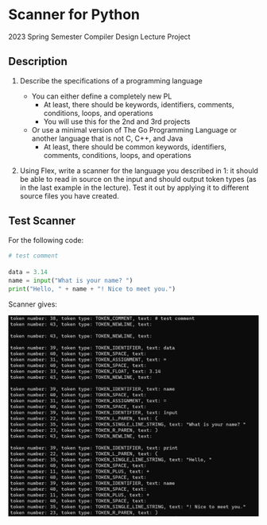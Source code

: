 # Scanner for Python

2023 Spring Semester Compiler Design Lecture Project

## Description

1. Describe the specifications of a programming language 
    * You can either define a completely new PL
        * At least, there should be keywords, identifiers, comments, conditions, loops, and operations
        * You will use this for the 2nd and 3rd projects
    * Or use a minimal version of The Go Programming Language or another language that is not C, C++, and Java
        * At least, there should be common keywords, identifiers, comments, conditions, loops, and operations

2. Using Flex, write a scanner for the language you described in 1: it should be able to read in source on the input and should output token types (as in the last example in the lecture). Test it out by applying it to different source files you have created.

## Test Scanner

For the following code:
```python
# test comment

data = 3.14
name = input("What is your name? ")
print("Hello, " + name + "! Nice to meet you.")
```

Scanner gives:

![output](img/test_output.png)

